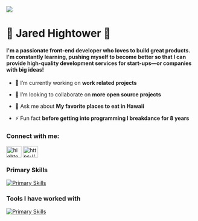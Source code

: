 <img src="https://www.notion.so/image/https%3A%2F%2Fmir-s3-cdn-cf.behance.net%2Fproject_modules%2Ffs%2F22b22287602523.5dbd29081561d.gif?table=block&id=ffd1e714-db4f-41d6-a170-b027b738bef7&spaceId=65994e00-375b-4566-ba93-c12ca2a06636&userId=8ab73d9d-b809-48fc-ba3a-40e2d255c9e5&cache=v2"/>


<h1>👾 Jared Hightower 👾</h1>

<h4>
I'm a passionate front-end developer who loves to build great products. I'm constantly learning, pushing myself to become better so that I can provide high-quality development services for start-ups—or companies with big ideas!
</h4>


- 🔭 I’m currently working on **work related projects**

- 👯 I’m looking to collaborate on **more open source projects**

- 💬 Ask me about **My favorite places to eat in Hawaii**

- ⚡ Fun fact **before getting into programming I breakdance for 8 years**

<h3 align="left">Connect with me:</h3>
<p align="left">
<a href="https://twitter.com/hightoweratmwi" target="blank"><img align="center" src="https://raw.githubusercontent.com/rahuldkjain/github-profile-readme-generator/master/src/images/icons/Social/twitter.svg" alt="hightoweratmwi" height="30" width="40" /></a>
<a href="https://linkedin.com/in/https://www.linkedin.com/in/jared-hightower-835493141/" target="blank"><img align="center" src="https://raw.githubusercontent.com/rahuldkjain/github-profile-readme-generator/master/src/images/icons/Social/linked-in-alt.svg" alt="https://www.linkedin.com/in/jared-hightower-835493141/" height="30" width="40" /></a>
</p>

### Primary Skills

[![Primary Skills](https://skillicons.dev/icons?i=js,ts,react,nextjs,figma,jest,vscode,git,styledcomponents,vercel,github)](https://skillicons.dev)

### Tools I have worked with
[![Primary Skills](https://skillicons.dev/icons?i=angular,azure,firebase,python,gcp,materialui,tailwind,emotion,gitlab,graphql,solidity)](https://skillicons.dev)

